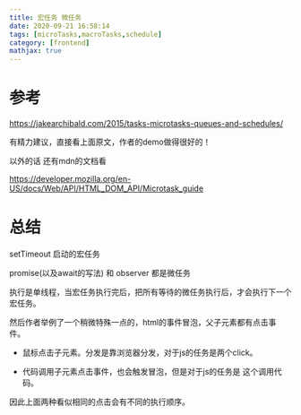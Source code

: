 ```yaml
---
title: 宏任务 微任务
date: 2020-09-21 16:58:14
tags: [microTasks,macroTasks,schedule]
category: [frontend]
mathjax: true
---
```


# 参考

https://jakearchibald.com/2015/tasks-microtasks-queues-and-schedules/

有精力建议，直接看上面原文，作者的demo做得很好的！

以外的话 还有mdn的文档看

https://developer.mozilla.org/en-US/docs/Web/API/HTML_DOM_API/Microtask_guide

# 总结

setTimeout 启动的宏任务

promise(以及await的写法) 和 observer 都是微任务

执行是单线程，当宏任务执行完后，把所有等待的微任务执行后，才会执行下一个宏任务。

然后作者举例了一个稍微特殊一点的，html的事件冒泡，父子元素都有点击事件。

 - 鼠标点击子元素。分发是靠浏览器分发，对于js的任务是两个click。

 - 代码调用子元素点击事件，也会触发冒泡，但是对于js的任务是 这个调用代码。

因此上面两种看似相同的点击会有不同的执行顺序。

